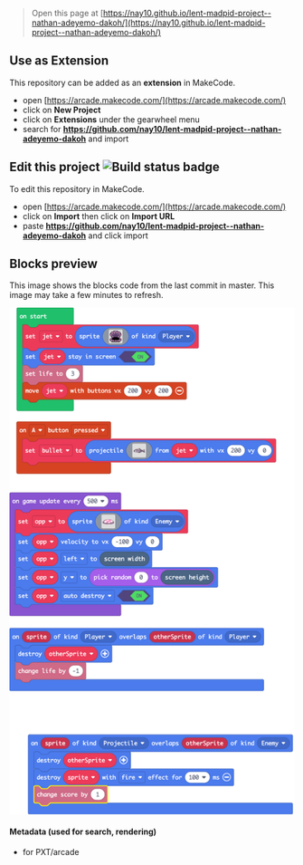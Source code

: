  


> Open this page at [https://nay10.github.io/lent-madpid-project--nathan-adeyemo-dakoh/](https://nay10.github.io/lent-madpid-project--nathan-adeyemo-dakoh/)

## Use as Extension

This repository can be added as an **extension** in MakeCode.

* open [https://arcade.makecode.com/](https://arcade.makecode.com/)
* click on **New Project**
* click on **Extensions** under the gearwheel menu
* search for **https://github.com/nay10/lent-madpid-project--nathan-adeyemo-dakoh** and import

## Edit this project ![Build status badge](https://github.com/nay10/lent-madpid-project--nathan-adeyemo-dakoh/workflows/MakeCode/badge.svg)

To edit this repository in MakeCode.

* open [https://arcade.makecode.com/](https://arcade.makecode.com/)
* click on **Import** then click on **Import URL**
* paste **https://github.com/nay10/lent-madpid-project--nathan-adeyemo-dakoh** and click import

## Blocks preview

This image shows the blocks code from the last commit in master.
This image may take a few minutes to refresh.

![A rendered view of the blocks](https://github.com/nay10/lent-madpid-project--nathan-adeyemo-dakoh/raw/master/.github/makecode/blocks.png)

#### Metadata (used for search, rendering)

* for PXT/arcade
<script src="https://makecode.com/gh-pages-embed.js"></script><script>makeCodeRender("{{ site.makecode.home_url }}", "{{ site.github.owner_name }}/{{ site.github.repository_name }}");</script>
